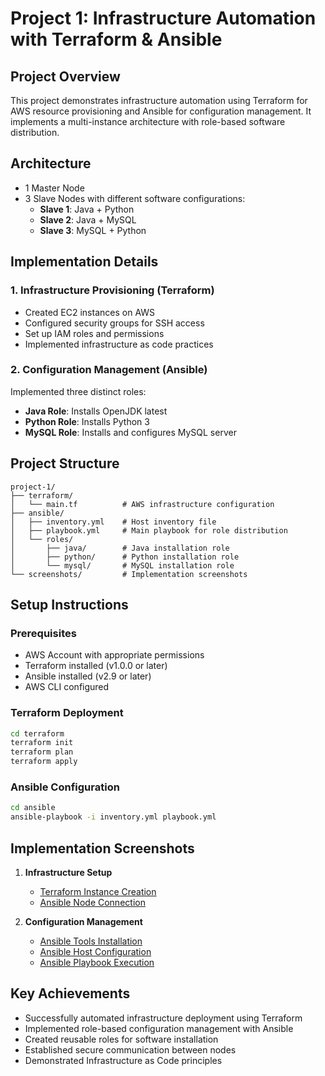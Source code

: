 # Project 1: Infrastructure Automation with Terraform & Ansible

## Project Overview
This project demonstrates infrastructure automation using Terraform for AWS resource provisioning and Ansible for configuration management. It implements a multi-instance architecture with role-based software distribution.

## Architecture
- 1 Master Node
- 3 Slave Nodes with different software configurations:
  - **Slave 1**: Java + Python
  - **Slave 2**: Java + MySQL
  - **Slave 3**: MySQL + Python

## Implementation Details

### 1. Infrastructure Provisioning (Terraform)
- Created EC2 instances on AWS
- Configured security groups for SSH access
- Set up IAM roles and permissions
- Implemented infrastructure as code practices

### 2. Configuration Management (Ansible)
Implemented three distinct roles:
- **Java Role**: Installs OpenJDK latest
- **Python Role**: Installs Python 3
- **MySQL Role**: Installs and configures MySQL server

## Project Structure
```
project-1/
├── terraform/
│   └── main.tf          # AWS infrastructure configuration
├── ansible/
│   ├── inventory.yml    # Host inventory file
│   ├── playbook.yml     # Main playbook for role distribution
│   └── roles/
│       ├── java/        # Java installation role
│       ├── python/      # Python installation role
│       └── mysql/       # MySQL installation role
└── screenshots/         # Implementation screenshots
```

## Setup Instructions

### Prerequisites
- AWS Account with appropriate permissions
- Terraform installed (v1.0.0 or later)
- Ansible installed (v2.9 or later)
- AWS CLI configured

### Terraform Deployment
```bash
cd terraform
terraform init
terraform plan
terraform apply
```

### Ansible Configuration
```bash
cd ansible
ansible-playbook -i inventory.yml playbook.yml
```

## Implementation Screenshots

1. **Infrastructure Setup**
   - [Terraform Instance Creation](./screenshots/01-terraform-instance-creation.png)
   - [Ansible Node Connection](./screenshots/02-ansible-node-connection.png)

2. **Configuration Management**
   - [Ansible Tools Installation](./screenshots/03-ansible-tools-installation.png)
   - [Ansible Host Configuration](./screenshots/04-ansible-host-configuration.png)
   - [Ansible Playbook Execution](./screenshots/05-ansible-playbook-execution.png)

## Key Achievements
- Successfully automated infrastructure deployment using Terraform
- Implemented role-based configuration management with Ansible
- Created reusable roles for software installation
- Established secure communication between nodes
- Demonstrated Infrastructure as Code principles